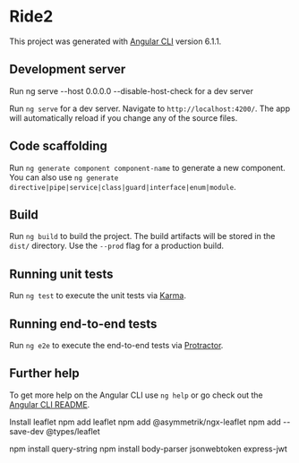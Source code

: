 # Ride2

This project was generated with [Angular CLI](https://github.com/angular/angular-cli) version 6.1.1.

## Development server
Run
ng serve --host 0.0.0.0 --disable-host-check
for a dev server

Run `ng serve` for a dev server. Navigate to `http://localhost:4200/`. The app will automatically reload if you change any of the source files.

## Code scaffolding

Run `ng generate component component-name` to generate a new component. You can also use `ng generate directive|pipe|service|class|guard|interface|enum|module`.

## Build

Run `ng build` to build the project. The build artifacts will be stored in the `dist/` directory. Use the `--prod` flag for a production build.

## Running unit tests

Run `ng test` to execute the unit tests via [Karma](https://karma-runner.github.io).

## Running end-to-end tests

Run `ng e2e` to execute the end-to-end tests via [Protractor](http://www.protractortest.org/).

## Further help

To get more help on the Angular CLI use `ng help` or go check out the [Angular CLI README](https://github.com/angular/angular-cli/blob/master/README.md).


Install leaflet
npm add leaflet
npm add @asymmetrik/ngx-leaflet
npm add --save-dev @types/leaflet

npm install query-string
npm install body-parser jsonwebtoken express-jwt
